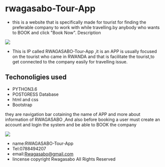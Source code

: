 # rwagasabo-Tour-App
- this is a website that is specifically made for tourist  for finding the preferable company to work with while travelling.by anybody who wants to BOOK and click "Book Now".
Description
<img src="https://ktpress.rw/wp-content/uploads/2017/06/Rwiza-village-Karongi.jpg">



- This is IP called RWAGASABO-Tour-App ,it is an APP  is usually focused on the tourist who came in RWANDA and that is facilitate the tourist,to get connected to the company easily for travelling issue.

## Techonoligies used
- PYTHON3.6
- POSTGRESS Database
- html and css
- Bootstrap


they are navigation bar cotaining the name of APP and more about information of RWAGASABO ,And also before  booking
a user must  create an account and login the system and be able to BOOK  the company

<img src="https://www.rwandagorilla.com/wp-content/uploads/2017/10/Bisate-Lodge-1.jpg">


- name:RWAGASABO-Tour-App
- Tel:0788494207
- email:Rwagasabo@gmail.com
- lincense
copyright  Rwagasabo All Rights Reserved

